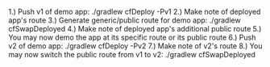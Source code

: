 1.) Push v1 of demo app: ./gradlew cfDeploy -Pv1
2.) Make note of deployed app's route
3.) Generate generic/public route for demo app: ./gradlew cfSwapDeployed
4.) Make note of deployed app's additional public route
5.) You may now demo the app at its specific route or its public route
6.) Push v2 of demo app: ./gradlew cfDeploy -Pv2
7.) Make note of v2's route
8.) You may now switch the public route from v1 to v2: ./gradlew cfSwapDeployed